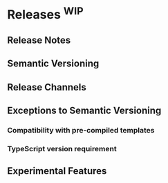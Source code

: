 # Releases <sup class="vt-badge">WIP</sup>

## Release Notes

## Semantic Versioning

## Release Channels

## Exceptions to Semantic Versioning

### Compatibility with pre-compiled templates

### TypeScript version requirement

## Experimental Features
